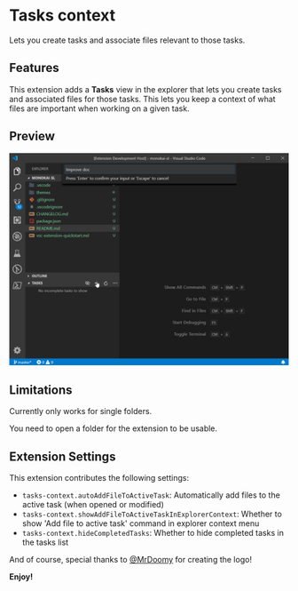 # Tasks context

Lets you create tasks and associate files relevant to those tasks.

## Features

This extension adds a **Tasks** view in the explorer that lets you create tasks and associated files for those tasks.
This lets you keep a context of what files are important when working on a given task.

## Preview

![Preview](/media/preview.gif)

## Limitations

Currently only works for single folders.

You need to open a folder for the extension to be usable.

## Extension Settings

This extension contributes the following settings:

* `tasks-context.autoAddFileToActiveTask`: Automatically add files to the active task (when opened or modified)
* `tasks-context.showAddFileToActiveTaskInExplorerContext`: Whether to show 'Add file to active task' command in explorer context menu
* `tasks-context.hideCompletedTasks`: Whether to hide completed tasks in the tasks list

And of course, special thanks to [@MrDoomy](https://github.com/MrDoomy) for creating the logo!

**Enjoy!**
